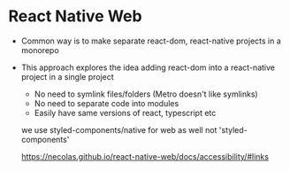 # React Native Web

- Common way is to make separate react-dom, react-native projects in a monorepo
- This approach explores the idea adding react-dom into a react-native project in a single project
  - No need to symlink files/folders (Metro doesn't like symlinks)
  - No need to separate code into modules
  - Easily have same versions of react, typescript etc

  we use styled-components/native for web as well not 'styled-components'

  https://necolas.github.io/react-native-web/docs/accessibility/#links
